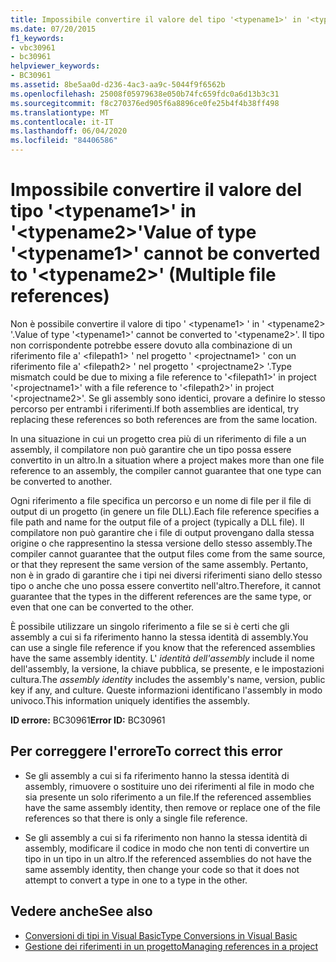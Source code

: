 ```yaml
---
title: Impossibile convertire il valore del tipo '<typename1>' in '<typename2>'
ms.date: 07/20/2015
f1_keywords:
- vbc30961
- bc30961
helpviewer_keywords:
- BC30961
ms.assetid: 8be5aa0d-d236-4ac3-aa9c-5044f9f6562b
ms.openlocfilehash: 25008f05979638e050b74fc659fdc0a6d13b3c31
ms.sourcegitcommit: f8c270376ed905f6a8896ce0fe25b4f4b38ff498
ms.translationtype: MT
ms.contentlocale: it-IT
ms.lasthandoff: 06/04/2020
ms.locfileid: "84406586"
---
```

# <a name="value-of-type-typename1-cannot-be-converted-to-typename2-multiple-file-references"></a><span data-ttu-id="3f2de-102">Impossibile convertire il valore del tipo '\<typename1>' in '\<typename2>'</span><span class="sxs-lookup"><span data-stu-id="3f2de-102">Value of type '\<typename1>' cannot be converted to '\<typename2>' (Multiple file references)</span></span>
<span data-ttu-id="3f2de-103">Non è possibile convertire il valore di tipo ' \<typename1> ' in ' \<typename2> '.</span><span class="sxs-lookup"><span data-stu-id="3f2de-103">Value of type '\<typename1>' cannot be converted to '\<typename2>'.</span></span> <span data-ttu-id="3f2de-104">Il tipo non corrispondente potrebbe essere dovuto alla combinazione di un riferimento file a' \<filepath1> ' nel progetto ' \<projectname1> ' con un riferimento file a' \<filepath2> ' nel progetto ' \<projectname2> '.</span><span class="sxs-lookup"><span data-stu-id="3f2de-104">Type mismatch could be due to mixing a file reference to '\<filepath1>' in project '\<projectname1>' with a file reference to '\<filepath2>' in project '\<projectname2>'.</span></span> <span data-ttu-id="3f2de-105">Se gli assembly sono identici, provare a definire lo stesso percorso per entrambi i riferimenti.</span><span class="sxs-lookup"><span data-stu-id="3f2de-105">If both assemblies are identical, try replacing these references so both references are from the same location.</span></span>  
  
 <span data-ttu-id="3f2de-106">In una situazione in cui un progetto crea più di un riferimento di file a un assembly, il compilatore non può garantire che un tipo possa essere convertito in un altro.</span><span class="sxs-lookup"><span data-stu-id="3f2de-106">In a situation where a project makes more than one file reference to an assembly, the compiler cannot guarantee that one type can be converted to another.</span></span>  
  
 <span data-ttu-id="3f2de-107">Ogni riferimento a file specifica un percorso e un nome di file per il file di output di un progetto (in genere un file DLL).</span><span class="sxs-lookup"><span data-stu-id="3f2de-107">Each file reference specifies a file path and name for the output file of a project (typically a DLL file).</span></span> <span data-ttu-id="3f2de-108">Il compilatore non può garantire che i file di output provengano dalla stessa origine o che rappresentino la stessa versione dello stesso assembly.</span><span class="sxs-lookup"><span data-stu-id="3f2de-108">The compiler cannot guarantee that the output files come from the same source, or that they represent the same version of the same assembly.</span></span> <span data-ttu-id="3f2de-109">Pertanto, non è in grado di garantire che i tipi nei diversi riferimenti siano dello stesso tipo o anche che uno possa essere convertito nell'altro.</span><span class="sxs-lookup"><span data-stu-id="3f2de-109">Therefore, it cannot guarantee that the types in the different references are the same type, or even that one can be converted to the other.</span></span>  
  
 <span data-ttu-id="3f2de-110">È possibile utilizzare un singolo riferimento a file se si è certi che gli assembly a cui si fa riferimento hanno la stessa identità di assembly.</span><span class="sxs-lookup"><span data-stu-id="3f2de-110">You can use a single file reference if you know that the referenced assemblies have the same assembly identity.</span></span> <span data-ttu-id="3f2de-111">L' *identità dell'assembly* include il nome dell'assembly, la versione, la chiave pubblica, se presente, e le impostazioni cultura.</span><span class="sxs-lookup"><span data-stu-id="3f2de-111">The *assembly identity* includes the assembly's name, version, public key if any, and culture.</span></span> <span data-ttu-id="3f2de-112">Queste informazioni identificano l'assembly in modo univoco.</span><span class="sxs-lookup"><span data-stu-id="3f2de-112">This information uniquely identifies the assembly.</span></span>  
  
 <span data-ttu-id="3f2de-113">**ID errore:** BC30961</span><span class="sxs-lookup"><span data-stu-id="3f2de-113">**Error ID:** BC30961</span></span>  
  
## <a name="to-correct-this-error"></a><span data-ttu-id="3f2de-114">Per correggere l'errore</span><span class="sxs-lookup"><span data-stu-id="3f2de-114">To correct this error</span></span>  
  
- <span data-ttu-id="3f2de-115">Se gli assembly a cui si fa riferimento hanno la stessa identità di assembly, rimuovere o sostituire uno dei riferimenti al file in modo che sia presente un solo riferimento a un file.</span><span class="sxs-lookup"><span data-stu-id="3f2de-115">If the referenced assemblies have the same assembly identity, then remove or replace one of the file references so that there is only a single file reference.</span></span>  
  
- <span data-ttu-id="3f2de-116">Se gli assembly a cui si fa riferimento non hanno la stessa identità di assembly, modificare il codice in modo che non tenti di convertire un tipo in un tipo in un altro.</span><span class="sxs-lookup"><span data-stu-id="3f2de-116">If the referenced assemblies do not have the same assembly identity, then change your code so that it does not attempt to convert a type in one to a type in the other.</span></span>  
  
## <a name="see-also"></a><span data-ttu-id="3f2de-117">Vedere anche</span><span class="sxs-lookup"><span data-stu-id="3f2de-117">See also</span></span>

- [<span data-ttu-id="3f2de-118">Conversioni di tipi in Visual Basic</span><span class="sxs-lookup"><span data-stu-id="3f2de-118">Type Conversions in Visual Basic</span></span>](../../programming-guide/language-features/data-types/type-conversions.md)
- [<span data-ttu-id="3f2de-119">Gestione dei riferimenti in un progetto</span><span class="sxs-lookup"><span data-stu-id="3f2de-119">Managing references in a project</span></span>](/visualstudio/ide/managing-references-in-a-project)
